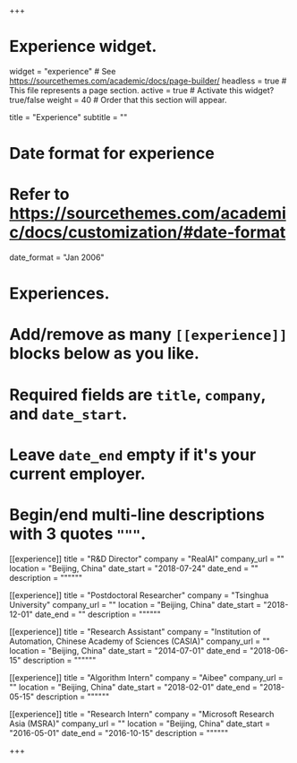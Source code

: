 +++
# Experience widget.
widget = "experience"  # See https://sourcethemes.com/academic/docs/page-builder/
headless = true  # This file represents a page section.
active = true  # Activate this widget? true/false
weight = 40  # Order that this section will appear.

title = "Experience"
subtitle = ""

# Date format for experience
#   Refer to https://sourcethemes.com/academic/docs/customization/#date-format
date_format = "Jan 2006"

# Experiences.
#   Add/remove as many `[[experience]]` blocks below as you like.
#   Required fields are `title`, `company`, and `date_start`.
#   Leave `date_end` empty if it's your current employer.
#   Begin/end multi-line descriptions with 3 quotes `"""`.
[[experience]]
  title = "R&D Director"
  company = "RealAI"
  company_url = ""
  location = "Beijing, China"
  date_start = "2018-07-24"
  date_end = ""
  description = """"""

[[experience]]
  title = "Postdoctoral Researcher"
  company = "Tsinghua University"
  company_url = ""
  location = "Beijing, China"
  date_start = "2018-12-01"
  date_end = ""
  description = """"""

[[experience]]
  title = "Research Assistant"
  company = "Institution of Automation, Chinese Academy of Sciences (CASIA)"
  company_url = ""
  location = "Beijing, China"
  date_start = "2014-07-01"
  date_end = "2018-06-15"
  description = """"""

[[experience]]
  title = "Algorithm Intern"
  company = "Aibee"
  company_url = ""
  location = "Beijing, China"
  date_start = "2018-02-01"
  date_end = "2018-05-15"
  description = """"""

[[experience]]
  title = "Research Intern"
  company = "Microsoft Research Asia (MSRA)"
  company_url = ""
  location = "Beijing, China"
  date_start = "2016-05-01"
  date_end = "2016-10-15"
  description = """"""

+++
